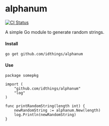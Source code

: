 # alphanum

[![CI Status](https://github.com/idthings/alphanum/actions/workflows/branches.yaml/badge.svg)](https://github.com/idthings/alphanum/actions/workflows/branches.yaml)

A simple Go module to generate random strings.

#### Install
```
go get github.com/idthings/alphanum
```

#### Use
```
package somepkg

import (
	"github.com/idthings/alphanum"
	"log"
)

func printRandomString(length int) {
    newRandomString := alphanum.New(length)
    log.Println(newRandomString)    
}
```
